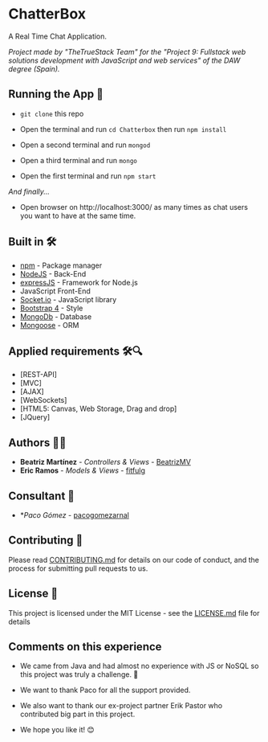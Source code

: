 # ChatterBox

A Real Time Chat Application. 

_Project made by "TheTrueStack Team" for the "Project 9: Fullstack web solutions development with JavaScript and web services" of the DAW degree (Spain)._

## Running the App 🎁

* ``` git clone ``` this repo
* Open the terminal and run ``` cd Chatterbox ``` then run ``` npm install ```
* Open a second terminal and run ``` mongod ```
* Open a third terminal and run ``` mongo ``` 

* Open the first terminal  and run ``` npm start ```

_And finally..._

* Open browser on http://localhost:3000/ as many times as chat users you want to have at the same time.

## Built in 🛠️

* [npm](https://www.npmjs.com/) - Package manager
* [NodeJS](https://nodejs.org/en/) - Back-End
* [expressJS](https://expressjs.com/es/) - Framework for Node.js
* JavaScript Front-End
* [Socket.io](https://socket.io/) - JavaScript library 
* [Bootstrap 4](https://getbootstrap.com/) - Style
* [MongoDb](https://www.mongodb.com/) - Database
* [Mongoose](https://mongoosejs.com/) - ORM

## Applied requirements 🛠️🔍

* [REST-API]
* [MVC]
* [AJAX]
* [WebSockets]
* [HTML5: Canvas, Web Storage, Drag and drop]
* [JQuery]

## Authors 👩👨

* **Beatriz Martínez** - *Controllers & Views* - [BeatrizMV](https://github.com/BeatrizMV)
* **Eric Ramos** - *Models & Views* - [fitfulg](https://github.com/fitfulg)

## Consultant 🔎

* **Paco Gómez* - [pacogomezarnal](https://github.com/pacogomezarnal)

## Contributing 📄

Please read [CONTRIBUTING.md](https://gist.github.com/PurpleBooth/b24679402957c63ec426) for details on our code of conduct, and the process for submitting pull requests to us.

## License 📄

This project is licensed under the MIT License - see the [LICENSE.md](LICENSE.md) file for details

## Comments on this experience

* We came from Java and had almost no experience with JS or NoSQL so this project was truly a challenge.  📢
* We want to thank Paco for all the support provided.
* We also want to thank our ex-project partner Erik Pastor who contributed big part in this project.

* We hope you like it! 😊
